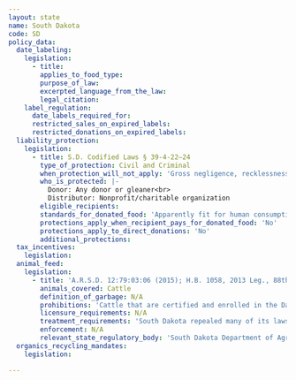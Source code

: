```yaml
---
layout: state
name: South Dakota
code: SD
policy_data:
  date_labeling:
    legislation:
      - title:
        applies_to_food_type:
        purpose_of_law:
        excerpted_language_from_the_law:
        legal_citation:
    label_regulation:
      date_labels_required_for:
      restricted_sales_on_expired_labels:
      restricted_donations_on_expired_labels:
  liability_protection:
    legislation:
      - title: S.D. Codified Laws § 39-4-22—24
        type_of_protection: Civil and Criminal
        when_protection_will_not_apply: 'Gross negligence, recklessness, or intentional misconduct'
        who_is_protected: |-
          Donor: Any donor or gleaner<br>
          Distributor: Nonprofit/charitable organization
        eligible_recipients:
        standards_for_donated_food: 'Apparently fit for human consumption; includes food not readily marketable due to appearance, freshness, grade, or surplus'
        protections_apply_when_recipient_pays_for_donated_food: 'No'
        protections_apply_to_direct_donations: 'No'
        additional_protections:
  tax_incentives:
    legislation:
  animal_feed:
    legislation:
      - title: 'A.R.S.D. 12:79:03:06 (2015); H.B. 1058, 2013 Leg., 88th Sess. (S.D. 2013)'
        animals_covered: Cattle
        definition_of_garbage: N/A
        prohibitions: 'Cattle that are certified and enrolled in the Dakota Certified Beef Program may not be fed any feed products containing food processing waste, restaurant food waste, dried poultry waste, dried poultry litter, dried ruminant waste, dried swine waste, undried processed animal waste products, or processed animal waste. A.R.S.D. 12:79:03:06 (2015).'
        licensure_requirements: N/A
        treatment_requirements: 'South Dakota repealed many of its laws pertaining to garbage feeding. Before the repeal, these laws prohibited the feeding of garbage to swine and livestock; there was no exception for heat-treated garbage. The state decided to repeal this law in order to loosen the reigns on animal disease control generally, as many animal diseases have been eradicated and better managed in recent years. H.B. 1058, 2013 Leg., 88th Sess. (S.D. 2013).'
        enforcement: N/A
        relevant_state_regulatory_body: 'South Dakota Department of Agriculture, <a href="https://sdda.sd.gov/" target="_blank">https://sdda.sd.gov/</a>.'
  organics_recycling_mandates:
    legislation:

---
```

